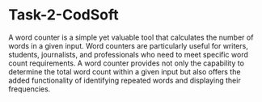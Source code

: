 # Task-2-CodSoft
 
A word counter is a simple yet valuable tool that calculates the number of words in a given input. Word counters are particularly useful for writers, students, journalists, and professionals who need to meet specific word count requirements. A word counter provides not only the capability to determine the total word count within a given input but also offers the added functionality of identifying repeated words and displaying their frequencies.
